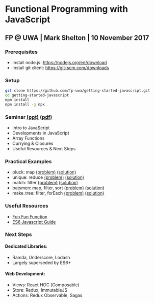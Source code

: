 # Functional Programming with JavaScript
## FP @ UWA | Mark Shelton | 10 November 2017

### Prerequisites
- Install node.js: <https://nodejs.org/en/download>
- Install git client: <https://git-scm.com/downloads>

### Setup
```bash
git clone https://github.com/fp-uwa/getting-started-javascript.git
cd getting-started-javascript
npm install
npm install -g npx
```

### Seminar [(ppt)](./seminar.pptx) [(pdf)](./seminar.pdf)
- Intro to JavaScript
- Developments in JavaScript
- Array Functions
- Currying &amp; Closures
- Useful Resources &amp; Next Steps

### Practical Examples
- pluck: map [(problem)](./problems/pluck.js) [(solution)](./solutions/pluck.js)
- unique: reduce [(problem)](./problems/unique.js) [(solution)](./solutions/unique.js)
- match: filter [(problem)](./problems/match.js) [(solution)](./solutions/match.js)
- batsmen: map, filter, sort [(problem)](./problems/batsmen.js) [(solution)](./solutions/batsmen.js)
- make_tree: filter, forEach [(problem)](./problems/make_tree.js) [(solution)](./solutions/make_tree.js)

### Useful Resources
- [Fun Fun Function](https://youtube.com/watch?v=BMUiFMZr7vk&amp;t)
- [ES6 Javascript Guide](https://www.rallycoding.com/courses/es6-javascript-the-complete-developers-guide/)

### Next Steps
#### Dedicated Libraries: 
  - Ramda, Underscore, Lodash
  - Largely superseded by ES6+
#### Web Development:
  - Views: React HOC (Composable)
  - Store: Redux, ImmutableJS
  - Actions: Redux Observable, Sagas

